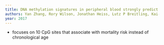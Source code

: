 ```yaml
---
title: DNA methylation signatures in peripheral blood strongly predict all-cause mortality
authors: Yan Zhang, Rory Wilson, Jonathan Heiss, Lutz P Breitling, Kai-Uwe Saum, Ben Schöttker, Bernd Holleczek, Melanie Waldenberger, Annette Peters, Hermann Brenner
year: 2017
---
```


- focuses on 10 CpG sites that associate with mortality risk instead of chronological age